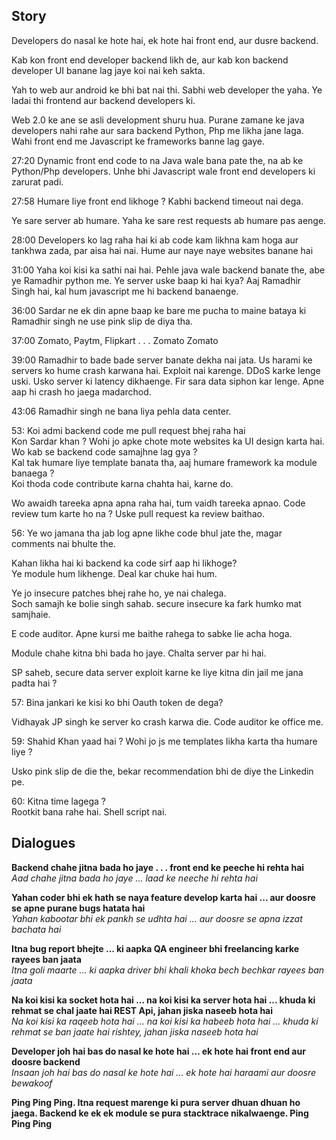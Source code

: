 ## Story

Developers do nasal ke hote hai, ek hote hai front end, aur dusre backend. 

Kab kon front end developer backend likh de, aur kab kon backend developer UI banane lag jaye koi nai keh sakta.

Yah to web aur android ke bhi bat nai thi. Sabhi web developer the yaha. Ye ladai thi frontend aur backend developers ki. 

Web 2.0 ke ane se asli development shuru hua. Purane zamane ke java developers nahi rahe aur sara backend Python, Php me likha jane laga.
Wahi front end me Javascript ke frameworks banne lag gaye.

27:20
Dynamic front end code to na Java wale bana pate the, na ab ke Python/Php developers. Unhe bhi Javascript wale front end developers ki zarurat padi. 

27:58
Humare liye front end likhoge ? Kabhi backend timeout nai dega. 

Ye sare server ab humare. Yaha ke sare rest requests ab humare pas aenge. 

28:00
Developers ko lag raha hai ki ab code kam likhna kam hoga aur tankhwa zada, par aisa hai nai. Hume aur naye naye websites banane hai

31:00
Yaha koi kisi ka sathi nai hai. Pehle java wale backend banate the, abe ye Ramadhir python me. Ye server uske baap ki hai kya? 
Aaj Ramadhir Singh hai, kal hum javascript me hi backend banaenge. 

36:00
Sardar ne ek din apne baap ke bare me pucha to maine bataya ki Ramadhir singh ne use pink slip de diya tha.

37:00
Zomato, Paytm, Flipkart . . . Zomato Zomato

39:00
Ramadhir to bade bade server banate dekha nai jata. Us harami ke servers ko hume crash karwana hai. Exploit nai karenge. DDoS karke lenge uski. Usko server ki latency dikhaenge. Fir sara data siphon kar lenge. Apne aap hi crash ho jaega madarchod.

43:06
Ramadhir singh ne bana liya pehla data center.   

53:
Koi admi backend code me pull request bhej raha hai  
Kon Sardar khan ? Wohi jo apke chote mote websites ka UI design karta hai.  
Wo kab se backend code samajhne lag gya ?   
Kal tak humare liye template banata tha, aaj humare framework ka module banaega ?    
Koi thoda code contribute karna chahta hai, karne do.   

Wo awaidh tareeka apna apna raha hai, tum vaidh tareeka apnao. Code review tum karte ho na ? 
Uske pull request ka review baithao.   

56:
Ye wo jamana tha jab log apne likhe code bhul jate the, magar comments nai bhulte the.   

Kahan likha hai ki backend ka code sirf aap hi likhoge?    
Ye module hum likhenge. Deal kar chuke hai hum.   

Ye jo insecure patches bhej rahe ho, ye nai chalega.    
Soch samajh ke bolie singh sahab. secure insecure ka fark humko mat samjhaie.   

E code auditor. Apne kursi me baithe rahega to sabke lie acha hoga.   

Module chahe kitna bhi bada ho jaye. Chalta server par hi hai.   

SP saheb, secure data server exploit karne ke liye kitna din jail me jana padta hai ?    

57: 
Bina jankari ke kisi ko bhi Oauth token de dega?   

Vidhayak JP singh ke server ko crash karwa die. Code auditor ke office me.    

59:
Shahid Khan yaad hai ? Wohi jo js me templates likha karta tha humare liye ?    

Usko pink slip de die the, bekar recommendation bhi de diye the Linkedin pe.    

60: 
Kitna time lagega ?    
Rootkit bana rahe hai. Shell script nai.  


## Dialogues 

**Backend chahe jitna bada ho jaye . . . front end ke peeche hi rehta hai**  
_Aad chahe jitna bada ho jaye ... laad ke neeche hi rehta hai_

**Yahan coder bhi ek hath se naya feature develop karta hai ... aur doosre se apne purane bugs hatata hai**   
_Yahan kabootar bhi ek pankh se udhta hai ... aur doosre se apna izzat bachata hai_

**Itna bug report bhejte ... ki aapka QA engineer bhi freelancing karke rayees ban jaata**   
_Itna goli maarte ... ki aapka driver bhi khali khoka bech bechkar rayees ban jaata_

**Na koi kisi ka socket hota hai ... na koi kisi ka server hota hai ... khuda ki rehmat se chal jaate hai REST Api, jahan jiska naseeb hota hai**   
_Na koi kisi ka raqeeb hota hai ... na koi kisi ka habeeb hota hai ... khuda ki rehmat se ban jaate hai rishtey, jahan jiska naseeb hota hai_

**Developer joh hai bas do nasal ke hote hai ... ek hote hai front end aur doosre backend**   
_Insaan joh hai bas do nasal ke hote hai ... ek hote hai haraami aur doosre bewakoof_   


**Ping Ping Ping. Itna request marenge ki pura server dhuan dhuan ho jaega. Backend ke ek ek module se pura stacktrace nikalwaenge. Ping Ping Ping**



